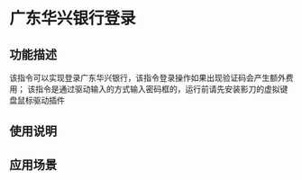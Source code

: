 # 广东华兴银行登录
## 功能描述
该指令可以实现登录广东华兴银行，该指令登录操作如果出现验证码会产生额外费用；
该指令是通过驱动输入的方式输入密码框的，运行前请先安装影刀的虚拟键盘鼠标驱动插件
## 使用说明
## 应用场景
